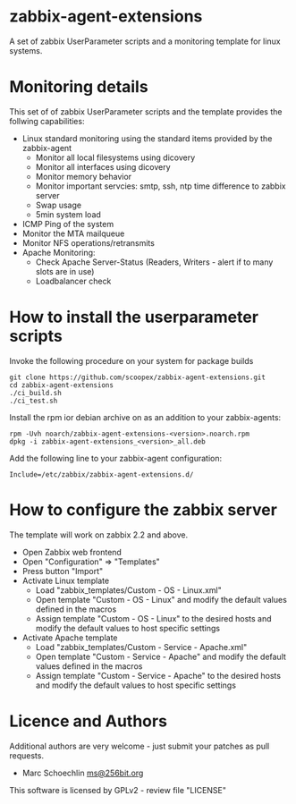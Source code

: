 zabbix-agent-extensions
=======================

A set of zabbix UserParameter scripts and a monitoring template for linux systems.


# Monitoring details

This set of of zabbix UserParameter scripts and the template provides the follwing capabilities:

 * Linux standard monitoring using the standard items provided by the zabbix-agent
   * Monitor all local filesystems using dicovery
   * Monitor all interfaces using dicovery
   * Monitor memory behavior
   * Monitor important servcies: smtp, ssh, ntp time difference to zabbix server
   * Swap usage
   * 5min system load
 * ICMP Ping of the system
 * Monitor the MTA mailqueue
 * Monitor NFS operations/retransmits
 * Apache Monitoring:
   * Check Apache Server-Status (Readers, Writers - alert if to many slots are in use)
   * Loadbalancer check

# How to install the userparameter scripts

Invoke the following procedure on your system for package builds
```
git clone https://github.com/scoopex/zabbix-agent-extensions.git
cd zabbix-agent-extensions
./ci_build.sh
./ci_test.sh
```

Install the rpm ior debian archive on as an addition to your zabbix-agents:
```
rpm -Uvh noarch/zabbix-agent-extensions-<version>.noarch.rpm
dpkg -i zabbix-agent-extensions_<version>_all.deb
```

Add the following line to your zabbix-agent configuration:
```
Include=/etc/zabbix/zabbix-agent-extensions.d/
```

# How to configure the zabbix server

The template will work on zabbix 2.2 and above.

 * Open Zabbix web frontend
 * Open "Configuration" => "Templates"
 * Press button "Import"
 * Activate Linux template
   * Load "zabbix_templates/Custom - OS - Linux.xml"
   * Open template "Custom - OS - Linux" and modify the default values defined in the macros
   * Assign template "Custom - OS - Linux" to the desired hosts and modify the default values to host specific settings
 * Activate Apache template
   * Load "zabbix_templates/Custom - Service - Apache.xml"
   * Open template "Custom - Service - Apache" and modify the default values defined in the macros
   * Assign template "Custom - Service - Apache" to the desired hosts and modify the default values to host specific settings


# Licence and Authors

Additional authors are very welcome - just submit your patches as pull requests.

  * Marc Schoechlin <ms@256bit.org>
 
This software is licensed by GPLv2 - review file "LICENSE"
